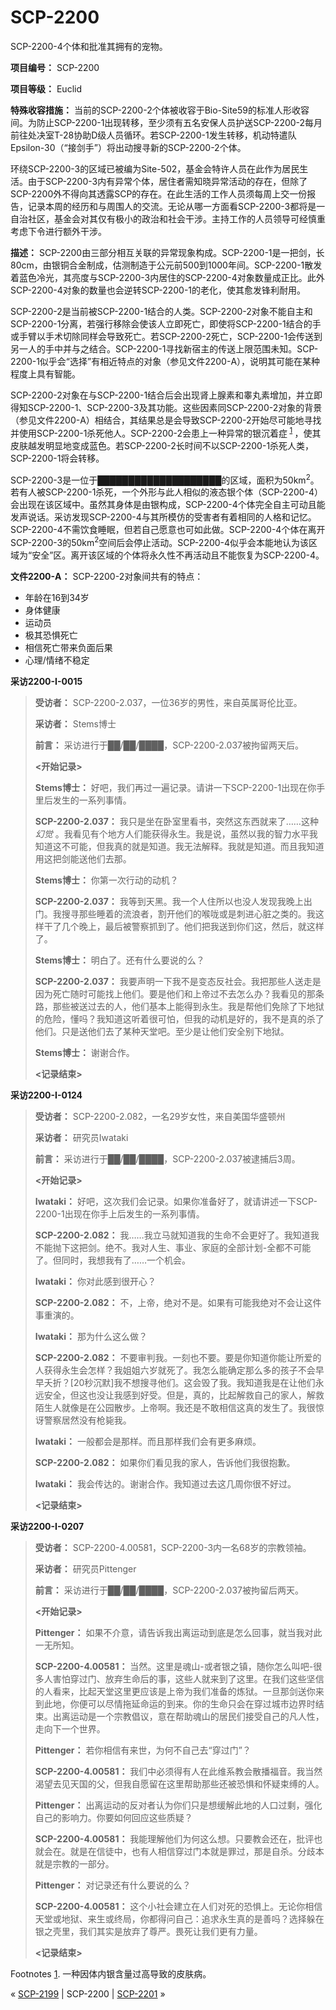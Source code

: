 # SCP-2200
                        




SCP-2200-4个体和批准其拥有的宠物。



**项目编号：** SCP-2200

**项目等级：** Euclid

**特殊收容措施：** 当前的SCP-2200-2个体被收容于Bio-Site59的标准人形收容间。为防止SCP-2200-1出现转移，至少须有五名安保人员护送SCP-2200-2每月前往处决室T-28协助D级人员循环。若SCP-2200-1发生转移，机动特遣队Epsilon-30（“接剑手”）将出动搜寻新的SCP-2200-2个体。

环绕SCP-2200-3的区域已被编为Site-502，基金会特许人员在此作为居民生活。由于SCP-2200-3内有异常个体，居住者需知晓异常活动的存在，但除了SCP-2200外不得向其透露SCP的存在。在此生活的工作人员须每周上交一份报告，记录本周的经历和与周围人的交流。无论从哪一方面看SCP-2200-3都将是一自治社区，基金会对其仅有极小的政治和社会干涉。主持工作的人员领导可经慎重考虑下令进行额外干涉。

**描述：** SCP-2200由三部分相互关联的异常现象构成。SCP-2200-1是一把剑，长80cm，由银铜合金制成，估测制造于公元前500到1000年间。SCP-2200-1散发着蓝色冷光，其亮度与SCP-2200-3内居住的SCP-2200-4对象数量成正比。此外SCP-2200-4对象的数量也会逆转SCP-2200-1的老化，使其愈发锋利耐用。

SCP-2200-2是当前被SCP-2200-1结合的人类。SCP-2200-2对象不能自主和SCP-2200-1分离，若强行移除会使该人立即死亡，即使将SCP-2200-1结合的手或手臂以手术切除同样会导致死亡。若SCP-2200-2死亡，SCP-2200-1会传送到另一人的手中并与之结合。SCP-2200-1寻找新宿主的传送上限范围未知。SCP-2200-1似乎会“选择”有相近特点的对象（参见文件2200-A），说明其可能在某种程度上具有智能。

SCP-2200-2对象在与SCP-2200-1结合后会出现肾上腺素和睾丸素增加，并立即得知SCP-2200-1、SCP-2200-3及其功能。这些因素同SCP-2200-2对象的背景（参见文件2200-A）相结合，其结果总是会导致SCP-2200-2开始尽可能地寻找并使用SCP-2200-1杀死他人。SCP-2200-2会患上一种异常的银沉着症<sup class='footnoteref'>
 <a shape='rect' class='footnoteref' id='footnoteref-1' href='javascript:;' onclick='WIKIDOT.page.utils.scrollToReference(&apos;footnote-1&apos;)'>1</a>
</sup>，使其皮肤越发明显地变成蓝色。若SCP-2200-2长时间不以SCP-2200-1杀死人类，SCP-2200-1将会转移。

SCP-2200-3是一位于████████████████████的区域，面积为50km<sup>2</sup>。若有人被SCP-2200-1杀死，一个外形与此人相似的液态银个体（SCP-2200-4）会出现在该区域中。虽然其身体是由银构成，SCP-2200-4个体完全自主可动且能发声说话。采访发现SCP-2200-4与其所模仿的受害者有着相同的人格和记忆。SCP-2200-4不需饮食睡眠，但若自己愿意也可如此做。SCP-2200-4个体在离开SCP-2200-3的50km<sup>2</sup>空间后会停止活动。SCP-2200-4似乎会本能地认为该区域为“安全”区。离开该区域的个体将永久性不再活动且不能恢复为SCP-2200-4。

**文件2200-A：** SCP-2200-2对象间共有的特点：

- 年龄在16到34岁
- 身体健康
- 运动员
- 极其恐惧死亡
- 相信死亡带来负面后果
- 心理/情绪不稳定

**采访2200-I-0015** 


> **受访者：** SCP-2200-2.037，一位36岁的男性，来自英属哥伦比亚。
> 
> **采访者：** Stems博士
> 
> **前言：** 采访进行于██/██/████，SCP-2200-2.037被拘留两天后。
> 
> **<开始记录>** 
> 
> **Stems博士：** 好吧，我们再过一遍记录。请讲一下SCP-2200-1出现在你手里后发生的一系列事情。
> 
> **SCP-2200-2.037：** 我只是坐在卧室里看书，突然这东西就来了……这种*幻觉* 。我看见有个地方人们能获得永生。我是说，虽然以我的智力水平我知道这不可能，但我真的就是知道。我无法解释。我就是知道。而且我知道用这把剑能送他们去那。
> 
> **Stems博士：** 你第一次行动的动机？
> 
> **SCP-2200-2.037：** 我等到天黑。我一个人住所以也没人发现我晚上出门。我搜寻那些睡着的流浪者，割开他们的喉咙或是刺进心脏之类的。我这样干了几个晚上，最后被警察抓到了。他们把我送到你们这，然后，就这样了。
> 
> **Stems博士：** 明白了。还有什么要说的么？
> 
> **SCP-2200-2.037：** 我要声明一下我不是变态反社会。我把那些人送走是因为死亡随时可能找上他们。要是他们和上帝过不去怎么办？我看见的那条路，那些被送过去的人，他们基本上能得到永生。我是帮他们免除了下地狱的危险，懂吗？我知道这听着很可怕，但我的动机是好的，我不是真的杀了他们。只是送他们去了某种天堂吧。至少是让他们安全别下地狱。
> 
> **Stems博士：** 谢谢合作。
> 
> **<记录结束>** 
> 

**采访2200-I-0124** 


> **受访者：** SCP-2200-2.082，一名29岁女性，来自美国华盛顿州
> 
> **采访者：** 研究员Iwataki
> 
> **前言：** 采访进行于██/██/████，SCP-2200-2.037被逮捕后3周。
> 
> **<开始记录>** 
> 
> **Iwataki：** 好吧，这次我们会记录。如果你准备好了，就请讲述一下SCP-2200-1出现在你手上后发生的一系列事情。
> 
> **SCP-2200-2.082：** 我……我立马就知道我的生命不会更好了。我知道我不能抛下这把剑。绝不。我对人生、事业、家庭的全部计划-全都不可能了。但同时，我想我有了……一个机会。
> 
> **Iwataki：** 你对此感到很开心？
> 
> **SCP-2200-2.082：** 不，上帝，绝对不是。如果有可能我绝对不会让这件事重演的。
> 
> **Iwataki：** 那为什么这么做？
> 
> **SCP-2200-2.082：** 不要审判我。一刻也不要。要是你知道你能让所爱的人获得永生会怎样？我姐姐六岁就死了。我怎么能确定那么多的孩子不会早早夭折？[20秒沉默]我不想搜寻他们。这会毁了我。我知道我是在让他们永远安全，但这也没让我感到好受。但是，真的，比起解救自己的家人，解救陌生人就像是在公园散步。上帝啊。我还是不敢相信这真的发生了。我很惊讶警察居然没有枪毙我。
> 
> **Iwataki：** 一般都会是那样。而且那样我们会有更多麻烦。
> 
> **SCP-2200-2.082：** 如果你们看见我的家人，告诉他们我很抱歉。
> 
> **Iwataki：** 我会传达的。谢谢合作。我知道过去这几周你很不好过。
> 
> **<记录结束>** 
> 

**采访2200-I-0207** 


> **受访者：** SCP-2200-4.00581，SCP-2200-3内一名68岁的宗教领袖。
> 
> **采访者：** 研究员Pittenger
> 
> **前言：** 采访进行于██/██/████，SCP-2200-2.037被拘留后两天。
> 
> **<开始记录>** 
> 
> **Pittenger：** 如果不介意，请告诉我出离运动到底是怎么回事，就当我对此一无所知。
> 
> **SCP-2200-4.00581：** 当然。这里是魂山-或者银之镇，随你怎么叫吧-很多人害怕穿过门、放弃生命后的事，这些人就来到了这里。在我们这些坚信的人看来，比起天堂这里更应该是上帝为我们准备的炼狱。一旦那剑送你来到此地，你便可以尽情拖延命运的到来。你的生命只会在穿过城市边界时结束。出离运动是一个宗教倡议，意在帮助魂山的居民们接受自己的凡人性，走向下一个世界。
> 
> **Pittenger：** 若你相信有来世，为何不自己去“穿过门”？
> 
> **SCP-2200-4.00581：** 我们中必须得有人在此维系教会散播福音。我当然渴望去见天国的父，但我自愿留在这里帮助那些还被恐惧和怀疑束缚的人。
> 
> **Pittenger：** 出离运动的反对者认为你们只是想缓解此地的人口过剩，强化自己的影响力。你要如何回应这些质疑？
> 
> **SCP-2200-4.00581：** 我能理解他们为何这么想。只要教会还在，批评也就会在。就是在信徒中，也有人相信穿过门本就是罪过，那是自杀。分歧本就是宗教的一部分。
> 
> **Pittenger：** 对记录还有什么要说的么？
> 
> **SCP-2200-4.00581：** 这个小社会建立在人们对死的恐惧上。无论你相信天堂或地狱、来生或终局，你都得问自己：追求永生真的是善吗？选择躲在银之壳里，我们其实是放弃了尊严。畏死让我们更有力量。
> 
> **<记录结束>** 
> 


Footnotes
<a shape='rect' href='javascript:;' onclick='WIKIDOT.page.utils.scrollToReference(&apos;footnoteref-1&apos;)'>1</a>. 一种因体内银含量过高导致的皮肤病。



« [SCP-2199](/scp-2199) | SCP-2200 | [SCP-2201](/scp-2201) »





                    